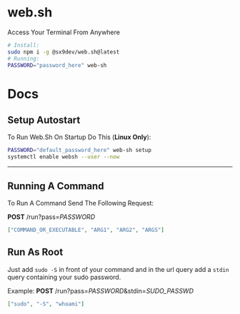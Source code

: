 # web.sh
Access Your Terminal From Anywhere
```bash
# Install:
sudo npm i -g @sx9dev/web.sh@latest 
# Running:
PASSWORD="password_here" web-sh
```
# Docs

## Setup Autostart
To Run Web.Sh On Startup Do This (**Linux Only**):
```bash
PASSWORD="default_password_here" web-sh setup
systemctl enable websh --user --now
```
---
## Running A Command

To Run A Command Send The Following Request:

**POST** /run?pass=_PASSWORD_
```json
["COMMAND_OR_EXECUTABLE", "ARG1", "ARG2", "ARGS"]
```

## Run As Root

Just add `sudo -S` in front of your command and in the url query add a `stdin` query containing your sudo password.

Example:
**POST** /run?pass=_PASSWORD_&stdin=_SUDO_PASSWD_
```json
["sudo", "-S", "whoami"]
```